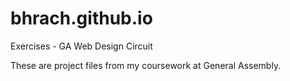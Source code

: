 # bhrach.github.io
Exercises - GA Web Design Circuit

These are project files from my coursework at General Assembly.
